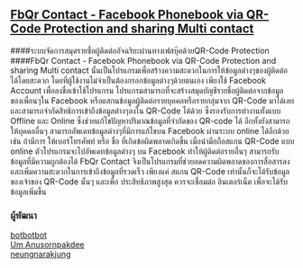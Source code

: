 ## [FbQr Contact - Facebook Phonebook via QR-Code Protection and sharing Multi contact](http://store.learnsquare.com/view/changeme:440) 



####ระบบจัดการสมุดรายชื่อผู้ติดต่ออัจฉริยะผ่านทางเฟสบุ๊คด้วยQR-Code Protection  
####FbQr Contact - Facebook Phonebook via QR-Code Protection and sharing Multi contact นั้นเป็นโปรแกรมเพื่อสร้างความสะดวกในการให้ข้อมูลต่างๆของผู้ติดต่อได้โดยสะดวก โดยที่ผู้ใช้งานไม่จำเป็นต้องกรอกข้อมูลต่างๆด้วยตนเอง เพียงใช้ Facebook Account เพื่อลงชื่อเข้าใช้โปรแกรม โปรแกรมสามารถที่จะสร้างสมุดบัญชีรายชื่อผู้ติดต่อจากข้อมูลของเพื่อนๆใน Facebook หรือแสกนข้อมูลผู้ติดต่อรายบุคคลหรือรายกลุ่มจาก QR-Code มาได้เลย และสามารถจำกัดสิทธิการเข้าถึงข้อมูลต่างๆลงใน QR-Code ได้ด้วย ซึ่งรองรับการทำงานทั้งแบบ Offline และ Online ซึ่งช่วยแก้ไขปัญหาปริมาณข้อมูลที่จำกัดของ QR-code ได้ อีกทั้งยังสามารถให้บุคคลอื่นๆ สามารถอัพเดทข้อมูลต่างๆที่มีการแก้ไขบน Facebook ผ่านระบบ online ได้อีกด้วย เช่น ถ้ามีการ ให้เบอร์โทรศัพท์ หรือ ชื่อ ที่เกิดข้อผิดพลาดเกิดขึ้น เมื่อนำมือถือสแกน QR-Code แบบ online ตัวโปรแกรมจะไปอัพเดทข้อมูลต่างๆ บน Facebook ทำให้ผู้ติดต่อรายอื่นๆ สามารถรับข้อมูลที่มีความถูกต้องได้ FbQr Contact จึงเป็นโปรแกรมที่ช่วยลดความผิดพลาดของการสื่อสารลง และเพิ่มความสะดวกในการเข้าถึงข้อมูลที่รวดเร็ว เพียงแค่ สแกน QR-Code เท่านั้นก็จะได้รับข้อมูลของเจ้าของ QR-Code นั้นๆ และเพื่อ ประสิทธิภาพสูงสุด ควรจะเชื่อมต่อ อินเตอร์เน็ต เพื่อจะได้รับข้อมูลเพิ่มขึ้น

### ผู้พัฒนา
[botbotbot](https://github.com/ibotdotout)  
[Um Anusornpakdee](https://github.com/umitems)  
[neungnarakjung](https://github.com/neungnarakjung)  
